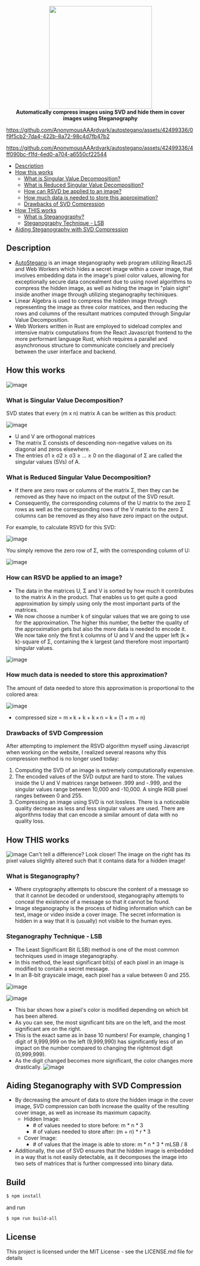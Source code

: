 <p align="center">
  <img src="https://github.com/AnonymousAAArdvark/autostegano/assets/42499336/4cf7b330-fa75-4e97-8a3c-3ab257f795ba" width="275"> <br />
  <b>Automatically compress images using SVD and hide them in cover images using Steganography</b>
</p>


https://github.com/AnonymousAAArdvark/autostegano/assets/42499336/0f9f5cb2-7da4-422b-8a72-98c4d7fb47b2



https://github.com/AnonymousAAArdvark/autostegano/assets/42499336/4ff090bc-f1fd-4ed0-a704-a6550cf22544


- [Description](#description)
- [How this works](#how-this-works)
  * [What is Singular Value Decomposition?](#what-is-singular-value-decomposition-)
  * [What is Reduced Singular Value Decomposition?](#what-is-reduced-singular-value-decomposition-)
  * [How can RSVD be applied to an image?](#how-can-rsvd-be-applied-to-an-image-)
  * [How much data is needed to store this approximation?](#how-much-data-is-needed-to-store-this-approximation-)
  * [Drawbacks of SVD Compression](#drawbacks-of-svd-compression)
- [How THIS works](#how-this-works)
  * [What is Steganography?](#what-is-steganography-)
  * [Steganography Technique - LSB](#steganography-technique---lsb)
- [Aiding Steganography with SVD Compression](#aiding-steganography-with-svd-compression)

## Description

- [AutoStegano](http://autostegano.us.to/) is an image steganography web program utilizing ReactJS and Web Workers which hides a secret image within a cover image, that involves embedding data in the image's pixel color values, allowing for exceptionally secure data concealment due to using novel algorithms to compress the hidden image, as well as hiding the image in "plain sight" inside another image through utilizing steganography techiniques.
- Linear Algebra is used to compress the hidden image through representing the image as three color matrices, and then reducing the rows and columns of the resultant matrices computed through Singular Value Decomposition.
- Web Workers written in Rust are employed to sideload complex and intensive matrix computations from the React Javascript frontend to the more performant language Rust, which requires a parallel and asynchronous structure to communicate concisely and precisely between the user interface and backend.

## How this works
![image](https://github.com/AnonymousAAArdvark/autostegano/assets/42499336/f7c196a4-4fb6-4113-bcba-fc68282c6c08)

### What is Singular Value Decomposition?
SVD states that every (m x n) matrix A can be written as this product:

![image](https://github.com/AnonymousAAArdvark/autostegano/assets/42499336/bb88b0ea-c5a6-4dab-ae1e-cabf89c474ca)
- U and V are orthogonal matrices
- The matrix Σ consists of descending non-negative values on its diagonal and zeros elsewhere.
- The entries σ1 ≥ σ2 ≥ σ3 ≥ … ≥ 0 on the diagonal of Σ are called the singular values (SVs) of A.

### What is Reduced Singular Value Decomposition?
- If there are zero rows or columns of the matrix Σ, then they can be removed as they have no impact on the output of the SVD result.
- Consequently, the corresponding columns of the U matrix to the zero Σ rows as well as the corresponding rows of the V matrix to the zero Σ columns can be removed as they also have zero impact on the output.

For example, to calculate RSVD for this SVD:

![image](https://github.com/AnonymousAAArdvark/autostegano/assets/42499336/0b38642d-a9f3-460d-8706-305e74cabfe8)

You simply remove the zero row of Σ, with the corresponding column of U:

![image](https://github.com/AnonymousAAArdvark/autostegano/assets/42499336/8c32b1fe-4301-4f38-8e18-7661af5f1b91)

### How can RSVD be applied to an image?
- The data in the matrices U, Σ and V is sorted by how much it contributes to the matrix A in the product. That enables us to get quite a good approximation by simply using only the most important parts of the matrices.
- We now choose a number k of singular values that we are going to use for the approximation. The higher this number, the better the quality of the approximation gets but also the more data is needed to encode it. We now take only the first k columns of U and V and the upper left (k × k)-square of Σ, containing the k largest (and therefore most important) singular values. 

![image](https://github.com/AnonymousAAArdvark/autostegano/assets/42499336/acbe2113-9c32-4ea2-9298-598056a97b4e)

### How much data is needed to store this approximation? 

The amount of data needed to store this approximation is proportional to the colored area:

![image](https://github.com/AnonymousAAArdvark/autostegano/assets/42499336/2beecda2-2713-4488-abf3-37a53ab053cd)

- compressed size = m × k + k + k × n = k × (1 + m + n)

### Drawbacks of SVD Compression

After attempting to implement the RSVD algorithm myself using Javascript when working on the website, I realized several reasons why this compression method is no longer used today:

1. Computing the SVD of an image is extremely computationally expensive. 
2. The encoded values of the SVD output are hard to store. The values inside the U and V matrices range between .999 and -.999, and the singular values range between 10,000 and -10,000. A single RGB pixel ranges between 0 and 255.
3. Compressing an image using SVD is not lossless. There is a noticeable quality decrease as less and less singular values are used. There are algorithms today that can encode a similar amount of data with no quality loss.

## How THIS works

![image](https://github.com/AnonymousAAArdvark/autostegano/assets/42499336/e7aa0860-6ab1-4cb0-b201-01343c997a00)
Can't tell a difference? Look closer! The image on the right has its pixel values slightly altered such that it contains data for a hidden image!

### What is Steganography?

- Where cryptography attempts to obscure the content of a message so that it cannot be decoded or understood, steganography attempts to conceal the existence of a message so that it cannot be found.
- Image steganography is the process of hiding information which can be text, image or video inside a cover image. The secret information is hidden in a way that it is (usually) not visible to the human eyes.

### Steganography Technique - LSB

- The Least Significant Bit (LSB) method is one of the most common techniques used in image steganography.
- In this method, the least significant bit(s) of each pixel in an image is modified to contain a secret message.
- In an 8-bit grayscale image, each pixel has a value between 0 and 255.

![image](https://github.com/AnonymousAAArdvark/autostegano/assets/42499336/6d9aef84-acb0-45d2-b016-588797d4237a)

![image](https://github.com/AnonymousAAArdvark/autostegano/assets/42499336/979bf383-bb21-4908-8050-3044db785155)

- This bar shows how a pixel's color is modified depending on which bit has been altered. 
- As you can see, the most significant bits are on the left, and the most significant are on the right. 
- This is the exact same as in base 10 numbers! For example, changing 1 digit of 9,999,999 on the left (9,999,990) has significantly less of an impact on the number compared to changing the rightmost digit (0,999,999). 
- As the digit changed becomes more significant, the color changes more drastically.
![image](https://github.com/AnonymousAAArdvark/autostegano/assets/42499336/f4ae67b5-749b-4457-97b6-42f04d587f4e)

## Aiding Steganography with SVD Compression

- By decreasing the amount of data to store the hidden image in the cover image, SVD compression can both increase the quality of the resulting cover image, as well as increase its maximum capacity.
  - Hidden Image:
    - \# of values needed to store before: m * n * 3
    - \# of values needed to store after: (m + n) * r * 3
  - Cover Image:
    - \# of values that the image is able to store: m * n * 3 * mLSB / 8
- Additionally, the use of SVD ensures that the hidden image is embedded in a way that is not easily detectable, as it decomposes the image into two sets of matrices that is further compressed into binary data.

## Build 

```bash
$ npm install
```

and run

```bash
$ npm run build-all
```

## License

This project is licensed under the MIT License - see the LICENSE.md file for details
